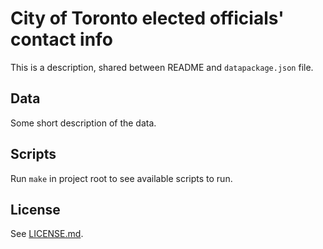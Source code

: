 # City of Toronto elected officials' contact info

This is a description, shared between README and `datapackage.json`
file.

## Data

Some short description of the data.

## Scripts

Run `make` in project root to see available scripts to run.

## License

See [LICENSE.md](LICENSE.md).
